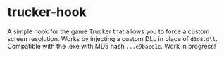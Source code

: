 # trucker-hook
A simple hook for the game Trucker that allows you to force a custom screen resolution. Works by injecting a custom DLL in place of ```d3d8.dll```. Compatible with the .exe with MD5 hash ```...e9bace1c```. Work in progress!